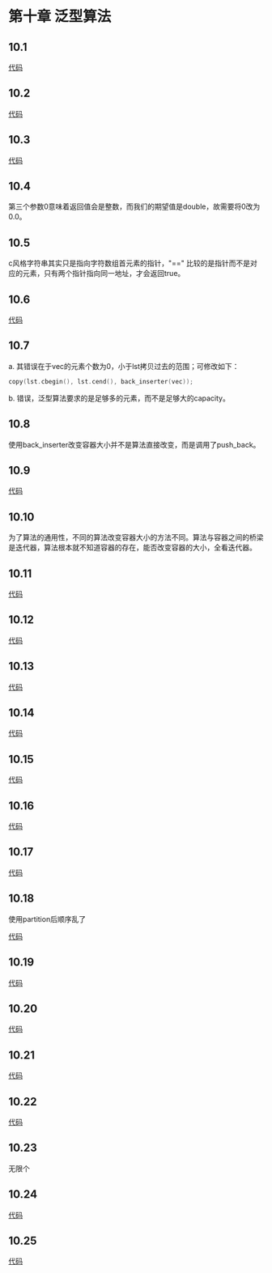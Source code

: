 # 第十章 泛型算法

## 10.1
[代码](https://github.com/dqxcj/C-Primer-answer/blob/main/chapter10/10_1.cpp)

## 10.2
[代码](https://github.com/dqxcj/C-Primer-answer/blob/main/chapter10/10_2.cpp)

## 10.3
[代码](https://github.com/dqxcj/C-Primer-answer/blob/main/chapter10/10_3.cpp)

## 10.4
第三个参数0意味着返回值会是整数，而我们的期望值是double，故需要将0改为0.0。

## 10.5
c风格字符串其实只是指向字符数组首元素的指针，"==" 比较的是指针而不是对应的元素，只有两个指针指向同一地址，才会返回true。

## 10.6
[代码](https://github.com/dqxcj/C-Primer-answer/blob/main/chapter10/10_6.cpp)

## 10.7
a. 其错误在于vec的元素个数为0，小于lst拷贝过去的范围；可修改如下：
```c++
copy(lst.cbegin(), lst.cend(), back_inserter(vec));
```

b. 错误，泛型算法要求的是足够多的元素，而不是足够大的capacity。

## 10.8
使用back_inserter改变容器大小并不是算法直接改变，而是调用了push_back。

## 10.9
[代码](https://github.com/dqxcj/C-Primer-answer/blob/main/chapter10/10_9.cpp)

## 10.10
为了算法的通用性，不同的算法改变容器大小的方法不同。算法与容器之间的桥梁是迭代器，算法根本就不知道容器的存在，能否改变容器的大小，全看迭代器。

## 10.11
[代码](https://github.com/dqxcj/C-Primer-answer/blob/main/chapter10/10_11.cpp)

## 10.12
[代码](https://github.com/dqxcj/C-Primer-answer/blob/main/chapter10/10_12.cpp)

## 10.13
[代码](https://github.com/dqxcj/C-Primer-answer/blob/main/chapter10/10_13.cpp)

## 10.14
[代码](https://github.com/dqxcj/C-Primer-answer/blob/main/chapter10/10_14.cpp)

## 10.15
[代码](https://github.com/dqxcj/C-Primer-answer/blob/main/chapter10/10_15.cpp)

## 10.16
[代码](https://github.com/dqxcj/C-Primer-answer/blob/main/chapter10/10_16.cpp)

## 10.17
[代码](https://github.com/dqxcj/C-Primer-answer/blob/main/chapter10/10_17.cpp)

## 10.18
使用partition后顺序乱了

[代码](https://github.com/dqxcj/C-Primer-answer/blob/main/chapter10/10_18.cpp)

## 10.19
[代码](https://github.com/dqxcj/C-Primer-answer/blob/main/chapter10/10_19.cpp)

## 10.20
[代码](https://github.com/dqxcj/C-Primer-answer/blob/main/chapter10/10_20.cpp)

## 10.21
[代码](https://github.com/dqxcj/C-Primer-answer/blob/main/chapter10/10_21.cpp)

## 10.22
[代码](https://github.com/dqxcj/C-Primer-answer/blob/main/chapter10/10_22.cpp)

## 10.23
无限个

## 10.24
[代码](https://github.com/dqxcj/C-Primer-answer/blob/main/chapter10/10_24.cpp)

## 10.25
[代码](https://github.com/dqxcj/C-Primer-answer/blob/main/chapter10/10_25.cpp)



